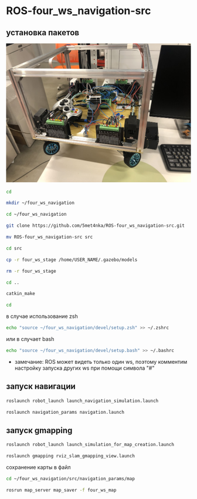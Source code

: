 # ROS-four_ws_navigation-src

## установка пакетов

<p align="center">
<img src="imgs/skelet.JPG">
</p>

```bash
cd
```

```bash
mkdir ~/four_ws_navigation
```

```bash
cd ~/four_ws_navigation
```

```bash
git clone https://github.com/5met4nka/ROS-four_ws_navigation-src.git
```

```bash
mv ROS-four_ws_navigation-src src
```

```bash
cd src
```

```bash
cp -r four_ws_stage /home/USER_NAME/.gazebo/models
```

```bash
rm -r four_ws_stage
```

```bash
cd ..
```

```bash
catkin_make
```

```bash
cd
```

в случае использование zsh

```bash
echo "source ~/four_ws_navigation/devel/setup.zsh" >> ~/.zshrc
```

или в случает bash

```bash
echo "source ~/four_ws_navigation/devel/setup.bash" >> ~/.bashrc
```

* замечание: ROS может видеть только один ws, поэтому комментим настройку запуска других ws при помощи символа "#"

## запуск навигации

```bash
roslaunch robot_launch launch_navigation_simulation.launch
```

```bash
roslaunch navigation_params navigation.launch
```

## запуск gmapping

```bash
roslaunch robot_launch launch_simulation_for_map_creation.launch
```

```bash
roslaunch gmapping rviz_slam_gmapping_view.launch
```
сохранение карты в файл

```bash
cd ~/four_ws_navigation/src/navigation_params/map
```

```bash
rosrun map_server map_saver -f four_ws_map
```
